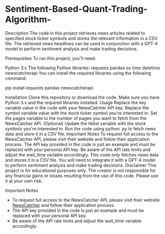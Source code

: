 # Sentiment-Based-Quant-Trading-Algorithm-
Description
The code in this project retrieves news articles related to specified stock ticker symbols and stores the relevant information in a CSV file. The retrieved news headlines can be used in conjunction with a GPT-4 model to perform sentiment analysis and make trading decisions.

Prerequisites
To run this project, you'll need:

Python 3.x
The following Python libraries:
requests
pandas
os
time
datetime
newscatcherapi
You can install the required libraries using the following command:

pip install requests pandas newscatcherapi

Installation
Clone this repository or download the code.
Make sure you have Python 3.x and the required libraries installed.
Usage
Replace the key variable value in the code with your NewsCatcher API key.
Replace the symbol variable value with the stock ticker symbol you're interested in.
Set the pages variable to the number of pages you want to fetch from the NewsCatcher API.
(Optional) Update the tiklist variable with the stock symbols you're interested in.
Run the code using python <filename>.py to fetch news data and store it in a CSV file.
Important Notes
To request full access to the NewsCatcher API, please visit their website and follow their application process.
The API key provided in the code is just an example and must be replaced with your personal API key.
Be aware of the API rate limits and adjust the wait_time variable accordingly.
This code only fetches news data and stores it in a CSV file. You will need to integrate it with a GPT-4 model to perform sentiment analysis and make trading decisions.
Disclaimer
This project is for educational purposes only. The creator is not responsible for any financial gains or losses resulting from the use of this code. Please use it at your own risk.


Important Notes
- To request full access to the NewsCatcher API, please visit their website [NewsCatcher](https://newscatcherapi.com/) and follow their application process. 
- The API key provided in the code is just an example and must be replaced with your personal API key.
- Be aware of the API rate limits and adjust the wait_time variable accordingly.

